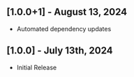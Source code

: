 ## [1.0.0+1] - August 13, 2024

* Automated dependency updates


## [1.0.0] - July 13th, 2024

* Initial Release